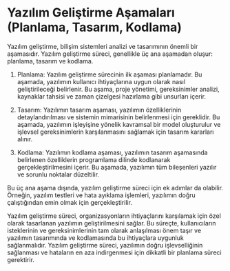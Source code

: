 # Yazılım Geliştirme Aşamaları (Planlama, Tasarım, Kodlama)

Yazılım geliştirme, bilişim sistemleri analizi ve tasarımının önemli bir aşamasıdır. Yazılım geliştirme süreci, genellikle üç ana aşamadan oluşur: planlama, tasarım ve kodlama.

1.  Planlama: Yazılım geliştirme sürecinin ilk aşaması planlamadır. Bu aşamada, yazılımın kullanıcı ihtiyaçlarına uygun olarak nasıl geliştirileceği belirlenir. Bu aşama, proje yönetimi, gereksinimler analizi, kaynaklar tahsisi ve zaman çizelgesi hazırlama gibi unsurları içerir.
    
2.  Tasarım: Yazılımın tasarım aşaması, yazılımın özelliklerinin detaylandırılması ve sistemin mimarisinin belirlenmesi için gereklidir. Bu aşamada, yazılımın işleyişine yönelik kavramsal bir model oluşturulur ve işlevsel gereksinimlerin karşılanmasını sağlamak için tasarım kararları alınır.
    
3.  Kodlama: Yazılımın kodlama aşaması, yazılımın tasarım aşamasında belirlenen özelliklerin programlama dilinde kodlanarak gerçekleştirilmesini içerir. Bu aşamada, yazılımın tüm bileşenleri yazılır ve sorunlu noktalar düzeltilir.
    

Bu üç ana aşama dışında, yazılım geliştirme süreci için ek adımlar da olabilir. Örneğin, yazılım testleri ve hata ayıklama işlemleri, yazılımın doğru çalıştığından emin olmak için gerçekleştirilir.

Yazılım geliştirme süreci, organizasyonların ihtiyaçlarını karşılamak için özel olarak tasarlanan yazılımın geliştirilmesini sağlar. Bu süreçte, kullanıcıların isteklerinin ve gereksinimlerinin tam olarak anlaşılması önem taşır ve yazılımın tasarımında ve kodlamasında bu ihtiyaçlara uygunluk sağlanmalıdır. Yazılım geliştirme süreci, yazılımın doğru işlevselliğinin sağlanması ve hataların en aza indirgenmesi için dikkatli bir planlama süreci gerektirir.
